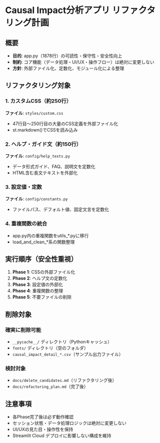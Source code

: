 # Causal Impact分析アプリ リファクタリング計画

## 概要
- **目的**: app.py（1878行）の可読性・保守性・安全性向上
- **制約**: コア機能（データ処理・UI/UX・操作フロー）は絶対に変更しない
- **方針**: 外部ファイル化、定数化、モジュール化による整理

## リファクタリング対象

### 1. カスタムCSS（約250行）
**ファイル**: `styles/custom.css`
- 47行目～250行目の大量のCSS定義を外部ファイル化
- st.markdown()でCSSを読み込み

### 2. ヘルプ・ガイド文（約150行）
**ファイル**: `config/help_texts.py`
- データ形式ガイド、FAQ、説明文を定数化
- HTML含む長文テキストを外部化

### 3. 設定値・定数
**ファイル**: `config/constants.py`
- ファイルパス、デフォルト値、固定文言を定数化

### 4. 重複関数の統合
- app.py内の重複関数をutils_*.pyに移行
- load_and_clean_*系の関数整理

## 実行順序（安全性重視）

1. **Phase 1**: CSSの外部ファイル化
2. **Phase 2**: ヘルプ文の定数化  
3. **Phase 3**: 設定値の外部化
4. **Phase 4**: 重複関数の整理
5. **Phase 5**: 不要ファイルの削除

## 削除対象

### 確実に削除可能
- `__pycache__/` ディレクトリ（Pythonキャッシュ）
- `fonts/` ディレクトリ（空のフォルダ）
- `causal_impact_detail_*.csv`（サンプル出力ファイル）

### 検討対象
- `docs/delete_candidates.md`（リファクタリング後）
- `docs/refactoring_plan.md`（完了後）

## 注意事項
- 各Phase完了後は必ず動作確認
- セッション状態・データ処理ロジックは絶対に変更しない
- UI/UXの見た目・操作性を保持
- Streamlit Cloud デプロイに影響しない構成を維持 